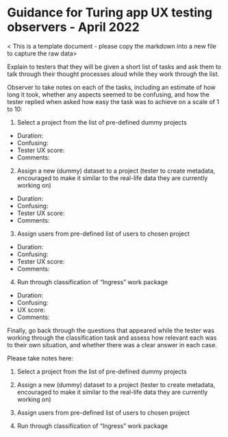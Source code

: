 # Guidance for Turing app UX testing observers - April 2022
< This is a template document - please copy the markdown into a new file to capture the raw data>

Explain to testers that they will be given a short list of tasks and ask them to talk through their thought processes aloud while they work through the list.

Observer to take notes on each of the tasks, including an estimate of how long it took, whether any aspects seemed to be confusing, and how the tester replied when asked how easy the task was to achieve on a scale of 1 to 10:

1. Select a project from the list of pre-defined dummy projects
  * Duration:
  * Confusing:
  * Tester UX score:
  * Comments:

2. Assign a new (dummy) dataset to a project (tester to create metadata, encouraged to make it similar to the real-life data they are currently working on)
  * Duration:
  * Confusing:
  * Tester UX score:
  * Comments: 
  
3. Assign users from pre-defined list of users to chosen project
  * Duration:
  * Confusing:
  * Tester UX score:
  * Comments:

4. Run through classification of “Ingress” work package
  * Duration:
  * Confusing:
  * UX score:
  * Comments: 

Finally, go back through the questions that appeared while the tester was working through the classification task and assess how relevant each was to their own situation, and whether there was a clear answer in each case. 

Please take notes here:

1. Select a project from the list of pre-defined dummy projects



2. Assign a new (dummy) dataset to a project (tester to create metadata, encouraged to make it similar to the real-life data they are currently working on)


3. Assign users from pre-defined list of users to chosen project



4. Run through classification of “Ingress” work package
